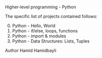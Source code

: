 Higher-level programming - Python


The specific list of projects contained follows:

0. Python - Hello, World
1. Python - if/else, loops, functions
2. Python - import & modules
3. Python - Data Structures: Lists, Tuples

Author
Hamid Hamidbayli
